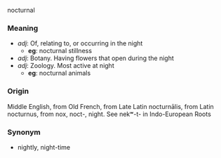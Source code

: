 nocturnal
### Meaning
+ _adj_: Of, relating to, or occurring in the night
    + __eg__: nocturnal stillness
+ _adj_: Botany. Having flowers that open during the night
+ _adj_: Zoology. Most active at night
    + __eg__: nocturnal animals

### Origin

Middle English, from Old French, from Late Latin nocturnālis, from Latin nocturnus, from nox, noct-, night. See nekʷ-t- in Indo-European Roots

### Synonym

+ nightly, night-time


